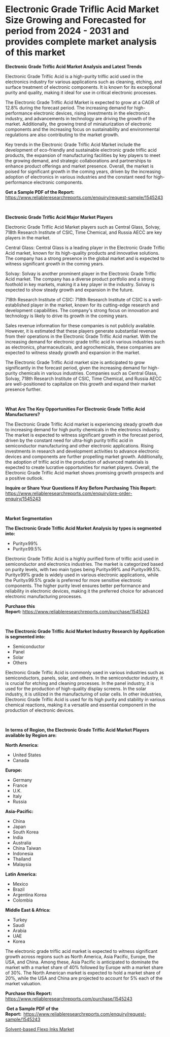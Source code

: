 <p><h1>Electronic Grade Triflic Acid Market Size Growing and Forecasted for period from 2024 - 2031 and provides complete market analysis of this market</h1></p><p><strong>Electronic Grade Triflic Acid Market Analysis and Latest Trends</strong></p>
<p><p>Electronic Grade Triflic Acid is a high-purity triflic acid used in the electronics industry for various applications such as cleaning, etching, and surface treatment of electronic components. It is known for its exceptional purity and quality, making it ideal for use in critical electronic processes.</p><p>The Electronic Grade Triflic Acid Market is expected to grow at a CAGR of 12.8% during the forecast period. The increasing demand for high-performance electronic devices, rising investments in the electronics industry, and advancements in technology are driving the growth of the market. Additionally, the growing trend of miniaturization of electronic components and the increasing focus on sustainability and environmental regulations are also contributing to the market growth.</p><p>Key trends in the Electronic Grade Triflic Acid Market include the development of eco-friendly and sustainable electronic grade triflic acid products, the expansion of manufacturing facilities by key players to meet the growing demand, and strategic collaborations and partnerships to enhance product offerings and market presence. Overall, the market is poised for significant growth in the coming years, driven by the increasing adoption of electronics in various industries and the constant need for high-performance electronic components.</p></p>
<p><strong>Get a Sample PDF of the Report:&nbsp;</strong> <a href="https://www.reliableresearchreports.com/enquiry/request-sample/1545243">https://www.reliableresearchreports.com/enquiry/request-sample/1545243</a></p>
<p>&nbsp;</p>
<p><strong>Electronic Grade Triflic Acid Major Market Players</strong></p>
<p><p>Electronic Grade Triflic Acid Market players such as Central Glass, Solvay, 718th Research Institute of CSIC, Time Chemical, and Russia AECC are key players in the market. </p><p>Central Glass: Central Glass is a leading player in the Electronic Grade Triflic Acid market, known for its high-quality products and innovative solutions. The company has a strong presence in the global market and is expected to witness significant growth in the coming years. </p><p>Solvay: Solvay is another prominent player in the Electronic Grade Triflic Acid market. The company has a diverse product portfolio and a strong foothold in key markets, making it a key player in the industry. Solvay is expected to show steady growth and expansion in the future.</p><p>718th Research Institute of CSIC: 718th Research Institute of CSIC is a well-established player in the market, known for its cutting-edge research and development capabilities. The company's strong focus on innovation and technology is likely to drive its growth in the coming years.</p><p>Sales revenue information for these companies is not publicly available. However, it is estimated that these players generate substantial revenue from their operations in the Electronic Grade Triflic Acid market. With the increasing demand for electronic grade triflic acid in various industries such as electronics, pharmaceuticals, and agrochemicals, these companies are expected to witness steady growth and expansion in the market.</p><p>The Electronic Grade Triflic Acid market size is anticipated to grow significantly in the forecast period, given the increasing demand for high-purity chemicals in various industries. Companies such as Central Glass, Solvay, 718th Research Institute of CSIC, Time Chemical, and Russia AECC are well-positioned to capitalize on this growth and expand their market presence further.</p></p>
<p>&nbsp;</p>
<p><strong>What Are The Key Opportunities For Electronic Grade Triflic Acid Manufacturers?</strong></p>
<p><p>The Electronic Grade Triflic Acid market is experiencing steady growth due to increasing demand for high purity chemicals in the electronics industry. The market is expected to witness significant growth in the forecast period, driven by the constant need for ultra-high purity triflic acid in semiconductor manufacturing and other electronic applications. Rising investments in research and development activities to advance electronic devices and components are further propelling market growth. Additionally, the adoption of triflic acid in the production of advanced materials is expected to create lucrative opportunities for market players. Overall, the Electronic Grade Triflic Acid market shows promising growth prospects and a positive outlook.</p></p>
<p><strong>Inquire or Share Your Questions If Any Before Purchasing This Report:</strong> <a href="https://www.reliableresearchreports.com/enquiry/pre-order-enquiry/1545243">https://www.reliableresearchreports.com/enquiry/pre-order-enquiry/1545243</a></p>
<p>&nbsp;</p>
<p><strong>Market Segmentation</strong></p>
<p><strong>The Electronic Grade Triflic Acid Market Analysis by types is segmented into:</strong></p>
<p><ul><li>Purity≥99%</li><li>Purity≥99.5%</li></ul></p>
<p><p>Electronic Grade Triflic Acid is a highly purified form of triflic acid used in semiconductor and electronics industries. The market is categorized based on purity levels, with two main types being Purity≥99% and Purity≥99.5%. Purity≥99% grade is widely used in various electronic applications, while the Purity≥99.5% grade is preferred for more sensitive electronic components. The higher purity level ensures better performance and reliability in electronic devices, making it the preferred choice for advanced electronic manufacturing processes.</p></p>
<p><strong>Purchase this Report:&nbsp;</strong><a href="https://www.reliableresearchreports.com/purchase/1545243">https://www.reliableresearchreports.com/purchase/1545243</a></p>
<p>&nbsp;</p>
<p><strong>The Electronic Grade Triflic Acid Market Industry Research by Application is segmented into:</strong></p>
<p><ul><li>Semiconductor</li><li>Panel</li><li>Solar</li><li>Others</li></ul></p>
<p><p>Electronic Grade Triflic Acid is commonly used in various industries such as semiconductors, panels, solar, and others. In the semiconductor industry, it is crucial for etching and cleaning processes. In the panel industry, it is used for the production of high-quality display screens. In the solar industry, it is utilized in the manufacturing of solar cells. In other industries, Electronic Grade Triflic Acid is used for its high purity and stability in various chemical reactions, making it a versatile and essential component in the production of electronic devices.</p></p>
<p>&nbsp;</p>
<p><strong>In terms of Region, the Electronic Grade Triflic Acid Market Players available by Region are:</strong></p>
<p>
    <p> <strong> North America: </strong>
        <ul>
            <li>United States</li>
            <li>Canada</li>
        </ul>
        </p> 
    <p> <strong> Europe: </strong>
        <ul>
            <li>Germany</li>
            <li>France</li>
            <li>U.K.</li>
            <li>Italy</li>
            <li>Russia</li>
        </ul>
        </p> 
    <p> <strong> Asia-Pacific: </strong>
        <ul>
            <li>China</li>
            <li>Japan</li>
            <li>South Korea</li>
            <li>India</li>
            <li>Australia</li>
            <li>China Taiwan</li>
            <li>Indonesia</li>
            <li>Thailand</li>
            <li>Malaysia</li>
        </ul>
        </p> 
    <p> <strong> Latin America: </strong>
        <ul>
            <li>Mexico</li>
            <li>Brazil</li>
            <li>Argentina Korea</li>
            <li>Colombia</li>
        </ul>
        </p> 
    <p> <strong> Middle East & Africa: </strong>
        <ul>
            <li>Turkey</li>
            <li>Saudi</li>
            <li>Arabia</li>
            <li>UAE</li>
            <li>Korea</li>
        </ul>
    </p>
    </p>
<p><p>The electronic grade triflic acid market is expected to witness significant growth across regions such as North America, Asia Pacific, Europe, the USA, and China. Among these, Asia Pacific is anticipated to dominate the market with a market share of 40% followed by Europe with a market share of 30%. The North American market is expected to hold a market share of 20%, while the USA and China are projected to account for 5% each of the market valuation.</p></p>
<p><strong>Purchase this Report: </strong><a href="https://www.reliableresearchreports.com/purchase/1545243">https://www.reliableresearchreports.com/purchase/1545243</a></p>
<p>&nbsp;<strong>Get a Sample PDF of the Report:&nbsp;&nbsp;</strong><a href="https://www.reliableresearchreports.com/enquiry/request-sample/1545243">https://www.reliableresearchreports.com/enquiry/request-sample/1545243</a></p>
<p><strong></strong></p>
<p><p><a href="https://github.com/danielneavesallisons03mba/Market-Research-Report-List-1/blob/main/solvent-based-flexo-inks-market.md">Solvent-based Flexo Inks Market</a></p></p>